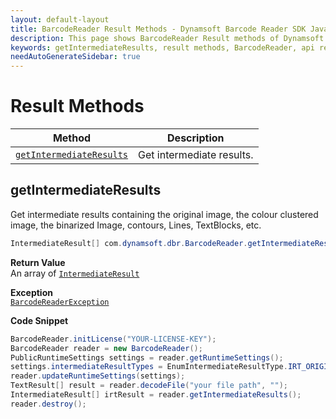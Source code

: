 ```yaml
---
layout: default-layout
title: BarcodeReader Result Methods - Dynamsoft Barcode Reader SDK Java Edition API Reference
description: This page shows BarcodeReader Result methods of Dynamsoft Barcode Reader SDK Java Edition API Reference.
keywords: getIntermediateResults, result methods, BarcodeReader, api reference, java
needAutoGenerateSidebar: true
---
```



# Result Methods

  | Method               | Description |
  |----------------------|-------------|
  | [`getIntermediateResults`](#getintermediateresults) | Get intermediate results. |






## getIntermediateResults
Get intermediate results containing the original image, the colour clustered image, the binarized Image, contours, Lines, TextBlocks, etc.

```java
IntermediateResult[] com.dynamsoft.dbr.BarcodeReader.getIntermediateResults() throws BarcodeReaderException 
```   

**Return Value**  
An array of [`IntermediateResult`](../class/IntermediateResult.md)

**Exception**  
[`BarcodeReaderException`](../class/BarcodeReaderException.md)


**Code Snippet**  
```java
BarcodeReader.initLicense("YOUR-LICENSE-KEY");
BarcodeReader reader = new BarcodeReader();
PublicRuntimeSettings settings = reader.getRuntimeSettings();
settings.intermediateResultTypes = EnumIntermediateResultType.IRT_ORIGINAL_IMAGE | EnumIntermediateResultType.IRT_COLOUR_CLUSTERED_IMAGE | EnumIntermediateResultType.IRT_COLOUR_CONVERTED_GRAYSCALE_IMAGE;
reader.updateRuntimeSettings(settings);
TextResult[] result = reader.decodeFile("your file path", "");
IntermediateResult[] irtResult = reader.getIntermediateResults();
reader.destroy();
```



